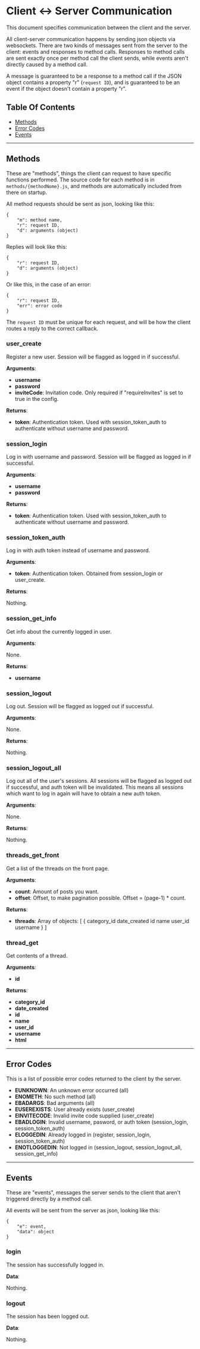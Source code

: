 # Client <-> Server Communication

This document specifies communication between the client and the server.

All client-server communication happens by sending json objects via websockets. There are two kinds of messages sent from the server to the client: events and responses to method calls. Responses to method calls are sent exactly once per method call the client sends, while events aren't directly caused by a method call.

A message is guaranteed to be a response to a method call if the JSON object contains a property "r" (`request ID`), and is guaranteed to be an event if the object doesn't contain a property "r".

## Table Of Contents

* [Methods](#methods)
* [Error Codes](#error-codes)
* [Events](#events)

---

## Methods

These are "methods", things the client can request to have specific functions performed. The source code for each method is in `methods/{methodNome}.js`, and methods are automatically included from there on startup.

All method requests should be sent as json, looking like this:

	{
		"m": method name,
		"r": request ID,
		"d": arguments (object)
	}

Replies will look like this:

	{
		"r": request ID,
		"d": arguments (object)
	}

Or like this, in the case of an error:

	{
		"r": request ID,
		"err": error code
	}

The `request ID` must be unique for each request, and will be how the client routes a reply to the correct callback.

### user_create

Register a new user. Session will be flagged as logged in if successful.

**Arguments**:

* **username**
* **password**
* **inviteCode**: Invitation code. Only required if "requireInvites" is set to true in the config.

**Returns**:

* **token**: Authentication token. Used with session_token_auth to authenticate without username and password.

### session_login

Log in with username and password. Session will be flagged as logged in if successful.

**Arguments**:

* **username**
* **password**

**Returns**:

* **token**: Authentication token. Used with session_token_auth to authenticate without username and password.

### session_token_auth

Log in with auth token instead of username and password.

**Arguments**:

* **token**: Authentication token. Obtained from session_login or user_create.

**Returns**:

Nothing.

### session_get_info

Get info about the currently logged in user.

**Arguments**:

None.

**Returns**:

* **username**

### session_logout

Log out. Session will be flagged as logged out if successful.

**Arguments**:

None.

**Returns**:

Nothing.

### session_logout_all

Log out all of the user's sessions. All sessions will be flagged as logged out if successful, and auth token will be invalidated. This means all sessions which want to log in again will have to obtain a new auth token.

**Arguments**:

None.

**Returns**:

Nothing.

### threads_get_front

Get a list of the threads on the front page.

**Arguments**:

* **count**: Amount of posts you want.
* **offset**: Offset, to make pagination possible. Offset = (page-1) * count.

**Returns**:

* **threads**: Array of objects:
	[
		{
			category_id
			date_created
			id
			name
			user_id
			username
		}
	]

### thread_get

Get contents of a thread.

**Arguments**:

* **id**

**Returns**:

* **category_id**
* **date_created**
* **id**
* **name**
* **user_id**
* **username**
* **html**

---

## Error Codes

This is a list of possible error codes returned to the client by the server.

* **EUNKNOWN**: An unknown error occurred (all)
* **ENOMETH**: No such method (all)
* **EBADARGS**: Bad arguments (all)
* **EUSEREXISTS**: User already exists (user_create)
* **EINVITECODE**: Invalid invite code supplied (user_create)
* **EBADLOGIN**: Invalid username, pasword, or auth token (session_login, session_token_auth)
* **ELOGGEDIN**: Already logged in (register, session_login, session_token_auth)
* **ENOTLOGGEDIN**: Not logged in (session_logout, session_logout_all, session_get_info)

---

## Events

These are "events", messages the server sends to the client that aren't triggered directly by a method call.

All events will be sent from the server as json, looking like this:

	{
		"e": event,
		"data": object
	}

### login

The session has successfully logged in.

**Data**:

Nothing.

### logout

The session has been logged out.

**Data**:

Nothing.
